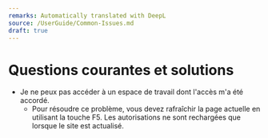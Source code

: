 ```yaml
---
remarks: Automatically translated with DeepL
source: /UserGuide/Common-Issues.md
draft: true
---
```


# Questions courantes et solutions

- Je ne peux pas accéder à un espace de travail dont l'accès m'a été accordé.
  - Pour résoudre ce problème, vous devez rafraîchir la page actuelle en utilisant la touche F5. Les autorisations ne sont rechargées que lorsque le site est actualisé.
